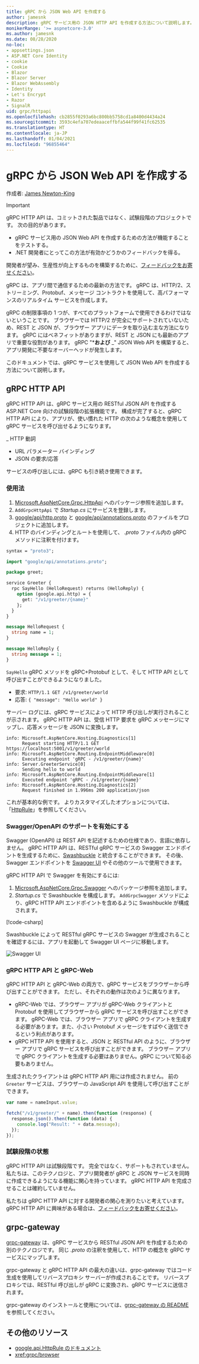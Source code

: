 ```yaml
---
title: gRPC から JSON Web API を作成する
author: jamesnk
description: gRPC サービス用の JSON HTTP API を作成する方法について説明します。
monikerRange: '>= aspnetcore-3.0'
ms.author: jamesnk
ms.date: 08/28/2020
no-loc:
- appsettings.json
- ASP.NET Core Identity
- cookie
- Cookie
- Blazor
- Blazor Server
- Blazor WebAssembly
- Identity
- Let's Encrypt
- Razor
- SignalR
uid: grpc/httpapi
ms.openlocfilehash: cb2855f0293a6bc800bb5758cd1a8400d4434a24
ms.sourcegitcommit: 3593c4efa707edeaaceffbfa544f99f41fc62535
ms.translationtype: HT
ms.contentlocale: ja-JP
ms.lasthandoff: 01/04/2021
ms.locfileid: "96855464"
---
```

# <a name="create-json-web-apis-from-grpc"></a>gRPC から JSON Web API を作成する

作成者: [James Newton-King](https://twitter.com/jamesnk)

> [!IMPORTANT]
> gRPC HTTP API は、コミットされた製品ではなく、試験段階のプロジェクトです。 次の目的があります。
>
> * gRPC サービス用の JSON Web API を作成するための方法が機能することをテストする。
> * .NET 開発者にとってこの方法が有効かどうかのフィードバックを得る。
>
> 開発者が望み、生産性が向上するものを構築するために、[フィードバックをお寄せください](https://github.com/grpc/grpc-dotnet/issues/167)。

gRPC は、アプリ間で通信するための最新の方法です。 gRPC は、HTTP/2、ストリーミング、Protobuf、メッセージ コントラクトを使用して、高パフォーマンスのリアルタイム サービスを作成します。

gRPC の制限事項の 1 つが、すべてのプラットフォームで使用できるわけではないということです。 ブラウザーでは HTTP/2 が完全にサポートされていないため、REST と JSON が、ブラウザー アプリにデータを取り込む主な方法になります。 gRPC にはベネフィットがありますが、REST と JSON にも最新のアプリで重要な役割があります。 gRPC "***および** _" JSON Web API を構築すると、アプリ開発に不要なオーバーヘッドが発生します。

このドキュメントでは、gRPC サービスを使用して JSON Web API を作成する方法について説明します。

## <a name="grpc-http-api"></a>gRPC HTTP API

gRPC HTTP API は、gRPC サービス用の RESTful JSON API を作成する ASP.NET Core 向けの試験段階の拡張機能です。 構成が完了すると、gRPC HTTP API により、アプリが、使い慣れた HTTP の次のような概念を使用して gRPC サービスを呼び出せるようになります。

_ HTTP 動詞
* URL パラメーター バインディング
* JSON の要求/応答

サービスの呼び出しには、gRPC も引き続き使用できます。

### <a name="usage"></a>使用法

1. [Microsoft.AspNetCore.Grpc.HttpApi](https://www.nuget.org/packages/Microsoft.AspNetCore.Grpc.HttpApi) へのパッケージ参照を追加します。
1. `AddGrpcHttpApi` で *Startup.cs* にサービスを登録します。
1. [google/api/http.proto](https://github.com/aspnet/AspLabs/blob/c1e59cacf7b9606650d6ec38e54fa3a82377f360/src/GrpcHttpApi/sample/Proto/google/api/http.proto) と [google/api/annotations.proto](https://github.com/aspnet/AspLabs/blob/c1e59cacf7b9606650d6ec38e54fa3a82377f360/src/GrpcHttpApi/sample/Proto/google/api/annotations.proto) のファイルをプロジェクトに追加します。
1. HTTP のバインディングとルートを使用して、 *.proto* ファイル内の gRPC メソッドに注釈を付けます。

```protobuf
syntax = "proto3";

import "google/api/annotations.proto";

package greet;

service Greeter {
  rpc SayHello (HelloRequest) returns (HelloReply) {
    option (google.api.http) = {
      get: "/v1/greeter/{name}"
    };
  }
}

message HelloRequest {
  string name = 1;
}

message HelloReply {
  string message = 1;
}
```

`SayHello` gRPC メソッドを gRPC+Protobuf として、そして HTTP API として呼び出すことができるようになりました。

* 要求: `HTTP/1.1 GET /v1/greeter/world`
* 応答: `{ "message": "Hello world" }`

サーバー ログには、gRPC サービスによって HTTP 呼び出しが実行されることが示されます。 gRPC HTTP API は、受信 HTTP 要求を gRPC メッセージにマップし、応答メッセージを JSON に変換します。

```
info: Microsoft.AspNetCore.Hosting.Diagnostics[1]
      Request starting HTTP/1.1 GET https://localhost:5001/v1/greeter/world
info: Microsoft.AspNetCore.Routing.EndpointMiddleware[0]
      Executing endpoint 'gRPC - /v1/greeter/{name}'
info: Server.GreeterService[0]
      Sending hello to world
info: Microsoft.AspNetCore.Routing.EndpointMiddleware[1]
      Executed endpoint 'gRPC - /v1/greeter/{name}'
info: Microsoft.AspNetCore.Hosting.Diagnostics[2]
      Request finished in 1.996ms 200 application/json
```

これが基本的な例です。 よりカスタマイズしたオプションについては、「[HttpRule](https://cloud.google.com/service-infrastructure/docs/service-management/reference/rpc/google.api#google.api.HttpRule)」を参照してください。

### <a name="enable-swaggeropenapi-support"></a>Swagger/OpenAPI のサポートを有効にする

Swagger (OpenAPI) は REST API を記述するための仕様であり、言語に依存しません。 gRPC HTTP API は、RESTful gRPC サービスの Swagger エンドポイントを生成するために、[Swashbuckle](https://github.com/domaindrivendev/Swashbuckle.AspNetCore) と統合することができます。 その後、Swagger エンドポイントを [Swagger UI](https://swagger.io/swagger-ui/) やその他のツールで使用できます。

gRPC HTTP API で Swagger を有効にするには:

1. [Microsoft.AspNetCore.Grpc.Swagger](https://www.nuget.org/packages/Microsoft.AspNetCore.Grpc.Swagger) へのパッケージ参照を追加します。
2. *Startup.cs* で Swashbuckle を構成します。 `AddGrpcSwagger` メソッドにより、gRPC HTTP API エンドポイントを含めるように Swashbuckle が構成されます。

[!code-csharp[](~/grpc/httpapi/Startup.cs?name=snippet_1&highlight=6-10,15-19)]

Swashbuckle によって RESTful gRPC サービスの Swagger が生成されることを確認するには、アプリを起動して Swagger UI ページに移動します。

![Swagger UI](~/grpc/httpapi/static/swaggerui.png)

### <a name="grpc-http-api-vs-grpc-web"></a>gRPC HTTP API と gRPC-Web

gRPC HTTP API と gRPC-Web の両方で、gRPC サービスをブラウザーから呼び出すことができます。 ただし、それぞれの動作は次のように異なります。

* gRPC-Web では、ブラウザー アプリが gRPC-Web クライアントと Protobuf を使用してブラウザーから gRPC サービスを呼び出すことができます。 gRPC-Web では、ブラウザー アプリで gRPC クライアントを生成する必要があります。また、小さい Protobuf メッセージをすばやく送信できるという利点があります。
* gRPC HTTP API を使用すると、JSON と RESTful API のように、ブラウザー アプリで gRPC サービスを呼び出すことができます。 ブラウザー アプリで gRPC クライアントを生成する必要はありません。gRPC について知る必要もありません。

生成されたクライアントは gRPC HTTP API 用には作成されません。 前の `Greeter` サービスは、ブラウザーの JavaScript API を使用して呼び出すことができます。

```javascript
var name = nameInput.value;

fetch("/v1/greeter/" + name).then(function (response) {
  response.json().then(function (data) {
    console.log("Result: " + data.message);
  });
});
```

### <a name="experimental-status"></a>試験段階の状態

gRPC HTTP API は試験段階です。 完全ではなく、サポートもされていません。 私たちは、このテクノロジと、アプリ開発者が gRPC と JSON サービスを同時に作成できるようになる機能に関心を持っています。 gRPC HTTP API を完成させることは確約していません。

私たちは gRPC HTTP API に対する開発者の関心を測りたいと考えています。 gRPC HTTP API に興味がある場合は、[フィードバックをお寄せください](https://github.com/grpc/grpc-dotnet/issues/167)。

## <a name="grpc-gateway"></a>grpc-gateway

[grpc-gateway](https://grpc-ecosystem.github.io/grpc-gateway/) は、gRPC サービスから RESTful JSON API を作成するための別のテクノロジです。 同じ *.proto* の注釈を使用して、HTTP の概念を gRPC サービスにマップします。

grpc-gateway と gRPC HTTP API の最大の違いは、grpc-gateway ではコード生成を使用してリバースプロキシ サーバーが作成されることです。 リバースプロキシでは、RESTful 呼び出しが gRPC に変換され、gRPC サービスに送信されます。

grpc-gateway のインストールと使用については、[grpc-gateway の README](https://github.com/grpc-ecosystem/grpc-gateway/#grpc-gateway) を参照してください。

## <a name="additional-resources"></a>その他のリソース

* [google.api.HttpRule のドキュメント](https://cloud.google.com/service-infrastructure/docs/service-management/reference/rpc/google.api#google.api.HttpRule)
* <xref:grpc/browser>
